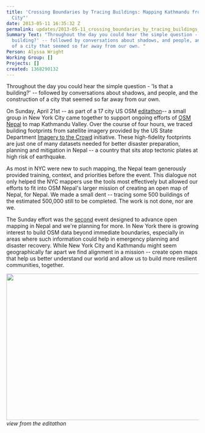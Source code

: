 ```yaml
---
title: 'Crossing Boundaries by Tracing Buildings: Mapping Kathmandu from New York
  City"'
date: 2013-05-11 16:35:32 Z
permalink: updates/2013-05-11_crossing_boundaries_by_tracing_buildings_mapping_kathmandu_from_new_york_city
Summary Text: "Throughout the day you could hear the simple question - 'Is that a
  building?' -- followed by conversations about shadows, and people, and the construction
  of a city that seemed so far away from our own. "
Person: Alyssa Wright
Working Group: []
Projects: []
created: 1368290132
---
```


<p>Throughout the day you could hear the simple question - 'Is that a building?' -- followed by conversations about shadows, and people, and the construction of a city that seemed so far away from our own.</p><p>On Sunday, April 21st -- as part of a 17 city US OSM <a href="http://wiki.openstreetmap.org/wiki/US_Spring_Editathon_2013">editathon</a>-- a small group in New York City came together to support ongoing efforts of <a href="http://www.osmnepal.org/about/">OSM Nepal</a> to map Kathmandu Valley. Over the course of four hours, we traced building footprints from satellite imagery provided by the US State Department <a href="https://hiu.state.gov/ittc/ittc.aspx">Imagery to the Crowd</a> initiative. These high-fidelity footprints are just one of many datasets needed for better disaster preparation, planning and mitigation in Nepal -- a country that sits atop tectonic plates at high risk of earthquake.</p><p>As most in NYC were new to such mapping, the Nepal team generously provided training, context, and priorities before the event. This dialogue not only helped the NYC mappers use the tools most effectively but allowed our efforts to fit into OSM Nepal's larger mission of creating an open map of Nepal, for Nepal. We made a small dent -- tracing some 500 buildings of the estimated 500,000 still to be completed. The work is not done, nor are we.</p><p>The Sunday effort was the <a href="http://prabhasp.com/wp/map-a-thon-nepal-3000-buildings-mapped-in-an-afternoon/">second</a> event designed to advance open mapping in Nepal and we're planning for more. In New York there is growing interest to build OSM data beyond immediate boundaries, especially in areas where such information could help in emergency planning and disaster recovery. While New York City and Kathmandu might seem geographically far apart we find alignment in a mission -- create open maps that help us better understand our world and allow us to build more resilient communities, together.</p><p><img class="image-large" title="view from the editathon" src="/sites/default/files/styles/large/public/2013-04-21%2016.49.27.jpg?itok=KKs6OuiQ" alt="" height="383" width="510"><br><em>view from the editathon</em></p>
